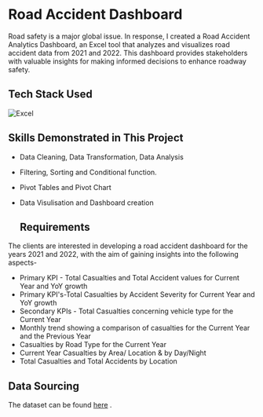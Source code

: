 # Road Accident Dashboard
Road safety is a major global issue. In response, I created a Road Accident Analytics Dashboard, an Excel tool that analyzes and visualizes road accident data from 2021 and 2022. This dashboard provides stakeholders with valuable insights for making informed decisions to enhance roadway safety.

## Tech Stack Used
![Excel](https://img.icons8.com/color/256/microsoft-excel-2019.png)

## Skills Demonstrated in This Project
- Data Cleaning, Data Transformation, Data Analysis
- Filtering, Sorting and Conditional function.
- Pivot Tables and Pivot Chart
- Data Visulisation and Dashboard creation

  ## Requirements
The clients are interested in developing a road accident dashboard for the years 2021 and 2022, with the aim of gaining insights into the following aspects-

- Primary KPI - Total Casualties and Total Accident values for Current Year and YoY growth
- Primary KPI's-Total Casualties by Accident Severity for Current Year and YoY growth
- Secondary KPIs - Total Casualties concerning vehicle type for the Current Year
- Monthly trend showing a comparison of casualties for the Current Year and the Previous Year
- Casualties by Road Type for the Current Year
- Current Year Casualties by Area/ Location & by Day/Night
- Total Casualties and Total Accidents by Location

## Data Sourcing
The dataset can be found [here](https://docs.google.com/spreadsheets/d/18rcs3kEAbeypN9XtlRhWrJ0S8UaBBF7V/edit?usp=sharing&ouid=111248752863065150499&rtpof=true&sd=true) .

  

  

